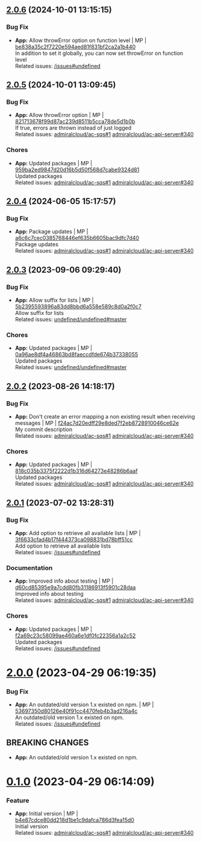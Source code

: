 <a name="2.0.6"></a>

## [2.0.6](https://github.com/admiralcloud/ac-sqs/compare/v2.0.5..v2.0.6) (2024-10-01 13:15:15)


### Bug Fix

* **App:** Allow throwError option on function level | MP | [be838a35c2f7220e594aed81f831bf2ca2a1b440](https://github.com/admiralcloud/ac-sqs/commit/be838a35c2f7220e594aed81f831bf2ca2a1b440)    
In addition to set it globally, you can now set throwError on function level  
Related issues: [/issues#undefined](https://github.com//issues/undefined)
<a name="2.0.5"></a>

## [2.0.5](https://github.com/admiralcloud/ac-sqs/compare/v2.0.4..v2.0.5) (2024-10-01 13:09:45)


### Bug Fix

* **App:** Allow throwError option  | MP | [821713678f99d87ac239d8511b5cca78de5d1b0b](https://github.com/admiralcloud/ac-sqs/commit/821713678f99d87ac239d8511b5cca78de5d1b0b)    
If true, errors are thrown instead of just logged  
Related issues: [admiralcloud/ac-sqs#1](https://github.com/admiralcloud/ac-sqs/issues/1) [admiralcloud/ac-api-server#340](https://github.com/admiralcloud/ac-api-server/issues/340)
### Chores

* **App:** Updated packages | MP | [959ba2ed9847d20d16b5d50f568d7cabe9324d81](https://github.com/admiralcloud/ac-sqs/commit/959ba2ed9847d20d16b5d50f568d7cabe9324d81)    
Updated packages  
Related issues: [admiralcloud/ac-sqs#1](https://github.com/admiralcloud/ac-sqs/issues/1) [admiralcloud/ac-api-server#340](https://github.com/admiralcloud/ac-api-server/issues/340)
<a name="2.0.4"></a>

## [2.0.4](https://github.com/admiralcloud/ac-sqs/compare/v2.0.3..v2.0.4) (2024-06-05 15:17:57)


### Bug Fix

* **App:** Package updates | MP | [a6c6c7cec0385768446ef635b6605bac9dfc7d40](https://github.com/admiralcloud/ac-sqs/commit/a6c6c7cec0385768446ef635b6605bac9dfc7d40)    
Package updates  
Related issues: [admiralcloud/ac-sqs#1](https://github.com/admiralcloud/ac-sqs/issues/1) [admiralcloud/ac-api-server#340](https://github.com/admiralcloud/ac-api-server/issues/340)
<a name="2.0.3"></a>

## [2.0.3](https://github.com/admiralcloud/ac-sqs/compare/v2.0.2..v2.0.3) (2023-09-06 09:29:40)


### Bug Fix

* **App:** Allow suffix for lists | MP | [5b2395593896a83dd8bbd6a558e589c8d0a2f0c7](https://github.com/admiralcloud/ac-sqs/commit/5b2395593896a83dd8bbd6a558e589c8d0a2f0c7)    
Allow suffix for lists  
Related issues: [undefined/undefined#master](undefined/browse/master)
### Chores

* **App:** Updated packages | MP | [0a96ae8df4a46863bd8faeccdfde674b37338055](https://github.com/admiralcloud/ac-sqs/commit/0a96ae8df4a46863bd8faeccdfde674b37338055)    
Updated packages  
Related issues: [undefined/undefined#master](undefined/browse/master)
<a name="2.0.2"></a>

## [2.0.2](https://github.com/admiralcloud/ac-sqs/compare/v2.0.1..v2.0.2) (2023-08-26 14:18:17)


### Bug Fix

* **App:** Don't create an error mapping a non existing result when receiving messages | MP | [f24ac7d20edff29e8ded7f2eb8728910046ce62e](https://github.com/admiralcloud/ac-sqs/commit/f24ac7d20edff29e8ded7f2eb8728910046ce62e)    
My commit description  
Related issues: [admiralcloud/ac-sqs#1](https://github.com/admiralcloud/ac-sqs/issues/1) [admiralcloud/ac-api-server#340](https://github.com/admiralcloud/ac-api-server/issues/340)
### Chores

* **App:** Updated packages | MP | [818c035b3375f2222d1b316d64273e48286b6aaf](https://github.com/admiralcloud/ac-sqs/commit/818c035b3375f2222d1b316d64273e48286b6aaf)    
Updated packages  
Related issues: [admiralcloud/ac-sqs#1](https://github.com/admiralcloud/ac-sqs/issues/1) [admiralcloud/ac-api-server#340](https://github.com/admiralcloud/ac-api-server/issues/340)
<a name="2.0.1"></a>

## [2.0.1](https://github.com/admiralcloud/ac-sqs/compare/v2.0.0..v2.0.1) (2023-07-02 13:28:31)


### Bug Fix

* **App:** Add option to retrieve all available lists | MP | [3f6633cfad4b17f444373ca098831bd78bff51cc](https://github.com/admiralcloud/ac-sqs/commit/3f6633cfad4b17f444373ca098831bd78bff51cc)    
Add option to retrieve all available lists  
Related issues: [/issues#undefined](https://github.com//issues/undefined)
### Documentation

* **App:** Improved info about testing | MP | [d60cd85395e9a7cdd80fb31186913f5901c28daa](https://github.com/admiralcloud/ac-sqs/commit/d60cd85395e9a7cdd80fb31186913f5901c28daa)    
Improved info about testing  
Related issues: [admiralcloud/ac-sqs#1](https://github.com/admiralcloud/ac-sqs/issues/1) [admiralcloud/ac-api-server#340](https://github.com/admiralcloud/ac-api-server/issues/340)
### Chores

* **App:** Updated packages | MP | [f2a69c23c58099ae460a6e1df0fc22356a1a2c52](https://github.com/admiralcloud/ac-sqs/commit/f2a69c23c58099ae460a6e1df0fc22356a1a2c52)    
Updated packages  
Related issues: [/issues#undefined](https://github.com//issues/undefined)
<a name="2.0.0"></a>
 
# [2.0.0](https://github.com/admiralcloud/ac-sqs/compare/v0.1.0..v2.0.0) (2023-04-29 06:19:35)


### Bug Fix

* **App:** An outdated/old version 1.x existed on npm.  | MP | [53697350d80126e40f91cc4470feb4b3ad216a4c](https://github.com/admiralcloud/ac-sqs/commit/53697350d80126e40f91cc4470feb4b3ad216a4c)    
An outdated/old version 1.x existed on npm.  
Related issues: [/issues#undefined](https://github.com//issues/undefined)
## BREAKING CHANGES
* **App:** An outdated/old version 1.x existed on npm.
<a name="0.1.0"></a>
 
# [0.1.0](https://github.com/admiralcloud/ac-sqs/compare/..v0.1.0) (2023-04-29 06:14:09)


### Feature

* **App:** Initial version | MP | [b4e87cdce80dd218d1be1c9dafca786d3fea15d0](https://github.com/admiralcloud/ac-sqs/commit/b4e87cdce80dd218d1be1c9dafca786d3fea15d0)    
Initial version  
Related issues: [admiralcloud/ac-sqs#1](https://github.com/admiralcloud/ac-sqs/issues/1) [admiralcloud/ac-api-server#340](https://github.com/admiralcloud/ac-api-server/issues/340)
